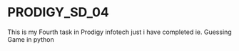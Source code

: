 # PRODIGY_SD_04
This is my Fourth task in Prodigy infotech just i have completed ie. Guessing Game in python
